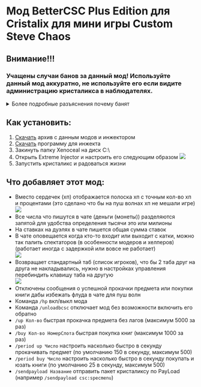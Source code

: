 # Мод BetterCSC Plus Edition для Cristalix для мини игры Custom Steve Chaos
    
## Внимание!!!
### Учащены случаи банов за данный мод! Используйте данный мод аккуратно, не используйте его если видите администрацию кристаликса в наблюдателях.
<details>
<summary>Более подробные разъяснения почему банят</summary>
Данный мод не позиционируется как чит (с помощью него не полетаешь флаем или киллаурой не воспользуешься), он лишь исправляет недостатки режима CSC для пушей, но администрация Cristalix'а всё равно сочла данный мод как чит. Есть правило 3.1 которое запрещает использование стороннего ПО, но к сожалению данное правила очень расплывчато расписано и из него не понятно что подразумевается под этим сторонним ПО, например кликер - это же стороннее ПО, но за него никто не банит. Правила были созданы не для игроков а для администрации что бы за косой взгляд можно было за что вас забанить.
</details>

## Как установить:
1. [Скачать](https://gitlab.com/Serega007/bettercsc/-/raw/plus/build/distributions/BetterCSC-Plus-2.5.12.zip) архив c данным модов и инжектором
3. [Скачать](https://github.com/master131/ExtremeInjector/releases) программу для инжекта
4. Закинуть папку Xenoceal на диск C:\
5. Открыть Extreme Injector и настроить его следующим образом
![](https://i.imgur.com/zB87InZ.jpg)
6. Запустить кристаликс и радоваться жизни
    
## Что добавляет этот мод:
- Вместо сердечек (хп) отображается полоска хп с точным кол-во хп и процентами (это сделано что бы на пуш волнах хп не мешали игре)   
![](https://i.imgur.com/4MsndzD.png)
- Все числа что пишутся в чате (деньги (монеты)) разделяются запятой для удобства определения тысячи это или милионы
- На ставках на дуэлях в чате пишется общая сумма ставок
- В чате оповещается когда кто-то входит или выходит с катки, можно так палить спектаторов (в особенности модеров и хелперов) (работает иногда с задержкой или вовсе не работает)   
![](https://i.imgur.com/lq9FHWi.png)
- Возвращает стандартный таб (список игроков), что бы 2 таба друг на друга не накладывались, нужно в настройках управления перебиндить клавишу таба на другую   
![](https://i.imgur.com/U1m7u70.png)
- Отключены сообщения о успешной прокачки предмета или покупки книги дабы избежать флуда в чате для пуш волн
- Команда `/hp` вкл/выкл мода
- Команда `/unloadbcsc` отключает мод без возможности включить его обратно
- `/up Кол-во` быстрая прокачка предмета без лагов (максимум 5000 за раз)
- `/buy Кол-во НомерСлота` быстрая покупка книг (максимум 1000 за раз)
- `/period up Число` настроить насколько быстро в секунду прокачивать предмет (по умолчанию 150 в секунду, максимум 500)
- `/period buy Число` настроить насколько быстро в секунду покупать и юзать книги (по умолчанию 25 в секунду, максимум 500)
- `/sendpayload Название` отправить пакет кристаликсу по PayLoad (например `/sendpayload csc:specmenu`)
